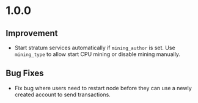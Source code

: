 # 1.0.0

## Improvement
- Start stratum services automatically if `mining_author` is set. 
Use `mining_type` to allow start CPU mining or disable mining manually.

## Bug Fixes

- Fix bug where users need to restart node before they can use a newly created account to send transactions.